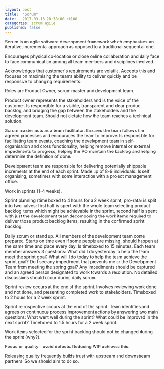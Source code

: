 ```yaml
---
layout: post
title:  "Scrum"
date:   2017-03-13 20:38:00 +0100
categories: scrum agile
published: false
---
```


Scrum is an agile software development framework which emphasises an iterative, incremental approach as opposed to a traditional sequential one.

Encourages physical co-location or close online collaboration and daily face to face communication among all team members and disciplines involved.

Acknowledges that customer's requirements are volatile. Accepts this and focuses on maximising the teams ability to deliver quickly and be responsive to changing requirements.

Roles are Product Owner, scrum master and development team.

Product owner represents the stakeholders and is the voice of the customer. Is responsible for a visible, transparent and clear product backlog, and bridging the gap between the stakeholders and the development team. Should not dictate how the team reaches a technical solution.

Scrum master acts as a team facilitator. Ensures the team follows the agreed processes and encourages the team to improve. Is responsible for facilitating team events, coaching the development team in self-organisation and cross functionality, helping remove internal or external impediments to progress, helping the PO maintain the backlog and helping determine the definition of done.

Development team are responsible for delivering potentially shippable increments at the end of each sprint. Made up of 8-9 individuals. Is self organising, sometimes with some interaction with a project management office.

Work in sprints (1-4 weeks).

Sprint planning (time boxed to 4 hours for a 2 week sprint, pro-rata) is split into two halves: first half is spent with the whole team selecting product backlog items which might be achievable in the sprint, second half is spent with just the development team decomposing the work items required to deliver those product backlog items, resulting in the confirmed sprint backlog.

Daily scrum or stand up. All members of the development team come prepared. Starts on time even if some people are missing, should happen at the same time and place every day. Is timeboxed to 15 minutes. Each team member answers 3 questions: What did I do yesterday to help the team meet the sprint goal? What will I do today to help the team achieve the sprint goal? Do I see any impediment that prevents me or the Development Team from meeting the spring goal? Any impediments should be captured and an agreed person designated to work towards a resolution. No detailed discussions should occur during daily scrum.

Sprint review occurs at the end of the sprint. Involves reviewing work done and not done, and presenting completed work to stakeholders. Timeboxed to 2 hours for a 2 week sprint.

Sprint retrospective occurs at the end of the sprint. Team identifies and agrees on continuous process improvement actions by answering two main questions: What went well during the sprint? What could be improved in the next sprint? Timeboxed to 1.5 hours for a 2 week sprint.

Work items selected for the sprint backlog should not be changed during the sprint (why?).

Focus on quality - avoid defects. Reducing WIP achieves this.

Releasing quality frequently builds trust with upstream and downstream partners. So we should aim to do so.
